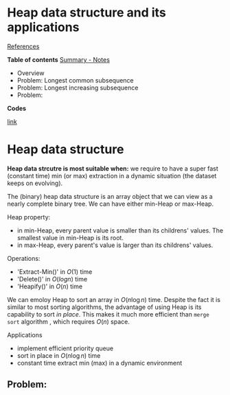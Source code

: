 <h1> Heap data structure and its applications</h1>

[References]()


__Table of contents__
[Summary - Notes](#summary)
- Overview
- Problem: Longest common subsequence
- Problem: Longest increasing subsequence
- Problem:  

__Codes__

[link](https://github.com/Sean-Toroghi/Algorithm/blob/9786a81cefcfae64b2e337816d1875a665ddbf32/Heap/Heap.ipynb)
  



# <a name = 'summary'>Heap data structure</a>

__Heap data strcutre is most suitable when:__ we require to have a super fast (constant time) min (or max) extraction in a dynamic situation (the dataset keeps on evolving).

The (binary) heap data structure is an array object that we can view as a nearly complete binary tree. We can have either min-Heap or max-Heap.

Heap property:
- in min-Heap, every parent value is smaller than its childrens' values. The smallest value in min-Heap is its root.
- in max-Heap, every parent's value is larger than its childrens' values.


Operations:
- 'Extract-Min()' in $O(1)$ time
- 'Delete()' in $O(log n)$ time
- 'Heapify()' in $O(n)$ time

We can emoloy Heap to sort an array in $O(n \log n)$ time. Despite the fact it is similar to most sorting algorithms, the advantage of using Heap is its capability to sort _in place_. This makes it much more efficient than `merge sort` algorithm , which requires $O(n)$ space. 

 
Applications
- implement efficient priority queue
- sort in place in $O(n\log n)$ time
- constant time extract min (max) in a dynamic environment

## Problem:   


